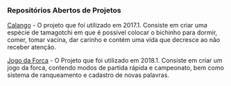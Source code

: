 ### Repositórios Abertos de Projetos
[Calango](https://github.com/JuanBarros2/Calango) - O projeto que foi utilizado em 2017.1.
Consiste em criar uma espécie de tamagotchi em que é possível colocar o bichinho para dormir, 
comer, tomar vacina, dar carinho e contém uma vida que decresce ao não receber atenção.

[Jogo da Forca](https://github.com/JRobsonJr/ProjetoPLP) - O Projeto que foi utilizado em 2018.1. Consiste em criar um jogo da forca, contendo modos de partida rápida e campeonato, bem como sistema de ranqueamento e cadastro de novas palavras.

